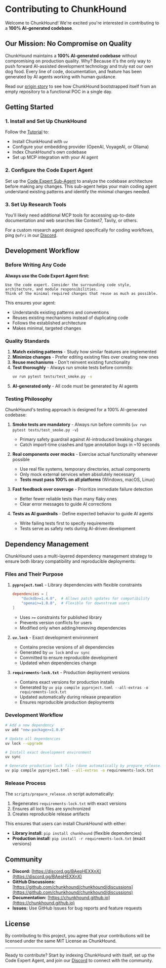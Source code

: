# Contributing to ChunkHound

Welcome to ChunkHound! We're excited you're interested in contributing to a **100% AI-generated codebase**.

## Our Mission: No Compromise on Quality

ChunkHound maintains a **100% AI-generated codebase** without compromising on production quality. Why? Because it's the only way to push forward AI-assisted development technology and truly eat our own dog food. Every line of code, documentation, and feature has been generated by AI agents working with human guidance.

Read our [origin story](https://chunkhound.github.io/origin-story/) to see how ChunkHound bootstrapped itself from an empty repository to a functional POC in a single day.

## Getting Started

### 1. Install and Set Up ChunkHound

Follow the [Tutorial](https://chunkhound.github.io/tutorial/) to:
- Install ChunkHound with `uv`
- Configure your embedding provider (OpenAI, VoyageAI, or Ollama)
- Index ChunkHound's own codebase
- Set up MCP integration with your AI agent

### 2. Configure the Code Expert Agent

Set up the [Code Expert Sub-Agent](https://chunkhound.github.io/code-expert-agent/) to analyze the codebase architecture before making any changes. This sub-agent helps your main coding agent understand existing patterns and identify the minimal changes needed.

### 3. Set Up Research Tools

You'll likely need additional MCP tools for accessing up-to-date documentation and web searches like Context7, Tavily, or others.

For a custom research agent designed specifically for coding workflows, ping `@ofri` in our [Discord](https://discord.gg/BAepHEXXnX).

## Development Workflow

### Before Writing Any Code

**Always use the Code Expert Agent first:**

```
Use the code expert. Consider the surrounding code style, architecture, and module responsibilities.
Think of the minimal required changes that reuse as much as possible.
```

This ensures your agent:
- Understands existing patterns and conventions
- Reuses existing mechanisms instead of duplicating code
- Follows the established architecture
- Makes minimal, targeted changes

### Quality Standards

1. **Match existing patterns** - Study how similar features are implemented
2. **Minimize changes** - Prefer editing existing files over creating new ones
3. **Reuse mechanisms** - Don't reinvent existing functionality
4. **Test thoroughly** - Always run smoke tests before commits:
   ```bash
   uv run pytest tests/test_smoke.py -v
   ```
5. **AI-generated only** - All code must be generated by AI agents

### Testing Philosophy

ChunkHound's testing approach is designed for a 100% AI-generated codebase:

1. **Smoke tests are mandatory** - Always run before commits (`uv run pytest tests/test_smoke.py -v`)
   - Primary safety guardrail against AI-introduced breaking changes
   - Catch import-time crashes and type annotation bugs in ~10 seconds

2. **Real components over mocks** - Exercise actual functionality whenever possible
   - Use real file systems, temporary directories, actual components
   - Only mock external services when absolutely necessary
   - **Tests must pass 100% on all platforms** (Windows, macOS, Linux)

3. **Fast feedback over coverage** - Prioritize immediate failure detection
   - Better fewer reliable tests than many flaky ones
   - Clear error messages to guide AI corrections

4. **Tests as AI guardrails** - Define expected behavior to guide AI agents
   - Write failing tests first to specify requirements
   - Tests serve as safety nets during AI-driven development

## Dependency Management

ChunkHound uses a multi-layered dependency management strategy to ensure both library compatibility and reproducible deployments:

### Files and Their Purpose

1. **`pyproject.toml`** - Library dependencies with flexible constraints
   ```toml
   dependencies = [
       "duckdb>=1.4.0",  # Allows patch updates for compatibility
       "openai>=1.0.0",  # Flexible for downstream users
   ]
   ```
   - Uses `>=` constraints for published library
   - Prevents version conflicts for users
   - Modified only when adding/removing dependencies

2. **`uv.lock`** - Exact development environment
   - Contains precise versions of all dependencies
   - Generated by `uv lock` and `uv sync`
   - Committed to ensure reproducible development
   - Updated when dependencies change

3. **`requirements-lock.txt`** - Production deployment versions
   - Contains exact versions for production installs
   - Generated by `uv pip compile pyproject.toml --all-extras -o requirements-lock.txt`
   - Updated automatically during release preparation
   - Ensures reproducible production deployments

### Development Workflow

```bash
# Add a new dependency
uv add "new-package>=1.0.0"

# Update all dependencies
uv lock --upgrade

# Install exact development environment
uv sync

# Generate production lock file (done automatically by prepare_release.sh)
uv pip compile pyproject.toml --all-extras -o requirements-lock.txt
```

### Release Process

The `scripts/prepare_release.sh` script automatically:
1. Regenerates `requirements-lock.txt` with exact versions
2. Ensures all lock files are synchronized
3. Creates reproducible release artifacts

This ensures that users can install ChunkHound with either:
- **Library install**: `pip install chunkhound` (flexible dependencies)
- **Production install**: `pip install -r requirements-lock.txt` (exact versions)

## Community

- **Discord:** [https://discord.gg/BAepHEXXnX](https://discord.gg/BAepHEXXnX)
- **GitHub Discussions:** [https://github.com/chunkhound/chunkhound/discussions](https://github.com/chunkhound/chunkhound/discussions)
- **Documentation:** [https://chunkhound.github.io](https://chunkhound.github.io)
- **Issues:** Use GitHub Issues for bug reports and feature requests

## License

By contributing to this project, you agree that your contributions will be licensed under the same MIT License as ChunkHound.

---

Ready to contribute? Start by indexing ChunkHound with itself, set up the Code Expert Agent, and join our [Discord](https://discord.gg/BAepHEXXnX) to connect with the community.
